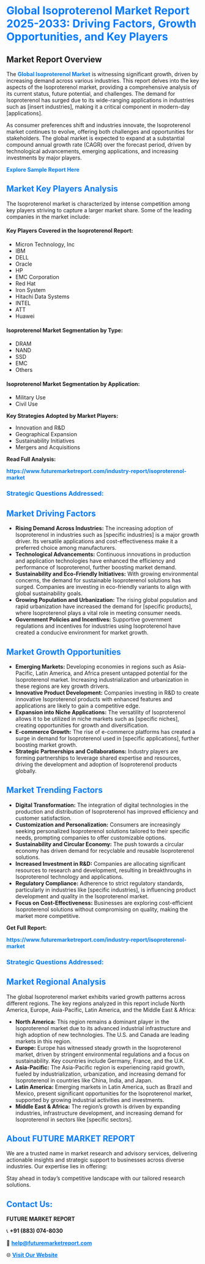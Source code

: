 <h1 style="color: #007BFF;">Global Isoproterenol Market Report 2025-2033: Driving Factors, Growth Opportunities, and Key Players</h1>

<section id="overview">
<h2>Market Report Overview</h2>
<p>The <a href="https://www.futuremarketreport.com/industry-report/isoproterenol-market" style="color: #007BFF; text-decoration: none;"><strong>Global Isoproterenol Market</strong></a> is witnessing significant growth, driven by increasing demand across various industries. This report delves into the key aspects of the Isoproterenol market, providing a comprehensive analysis of its current status, future potential, and challenges. The demand for Isoproterenol has surged due to its wide-ranging applications in industries such as [insert industries], making it a critical component in modern-day [applications].</p>
<p>As consumer preferences shift and industries innovate, the Isoproterenol market continues to evolve, offering both challenges and opportunities for stakeholders. The global market is expected to expand at a substantial compound annual growth rate (CAGR) over the forecast period, driven by technological advancements, emerging applications, and increasing investments by major players.</p>
</section>

<section id="overview">
<p><a href="https://www.futuremarketreport.com/request-sample/reportId=35304" style="color: #007BFF; text-decoration: none;"><strong>Explore Sample Report Here</strong></a></p>
</section>

<section id="key-players">
<h2 style="color: #007BFF;">Market Key Players Analysis</h2>
<p>The Isoproterenol market is characterized by intense competition among key players striving to capture a larger market share. Some of the leading companies in the market include:</p>
<h4>Key Players Covered in the Isoproterenol Report:</h4>
<ul><li>Micron Technology, Inc</li><li>IBM</li><li>DELL</li><li>Oracle</li><li>HP</li><li>EMC Corporation</li><li>Red Hat</li><li>Iron System</li><li>Hitachi Data Systems</li><li>INTEL</li><li>ATT</li><li>Huawei</li></ul>
<h4>Isoproterenol Market Segmentation by Type:</h4>
<ul><li>DRAM</li><li>NAND</li><li>SSD</li><li>EMC</li><li>Others</li></ul>

<h4>Isoproterenol Market Segmentation by Application:</h4>
<ul><li>Military Use</li><li>Civil Use</li></ul>
<p><strong>Key Strategies Adopted by Market Players:</strong></p>
<ul>
<li>Innovation and R&D</li>
<li>Geographical Expansion</li>
<li>Sustainability Initiatives</li>
<li>Mergers and Acquisitions</li>
</ul>
</section>

<section>
<p><strong>Read Full Analysis: </strong></p><a href="https://www.futuremarketreport.com/industry-report/isoproterenol-market" style="color: #007BFF; text-decoration: none;"><strong>https://www.futuremarketreport.com/industry-report/isoproterenol-market</strong></a>
<h3 style="color: #007BFF;">Strategic Questions Addressed:</h3>
</section>

<section id="driving-factors">
<h2 style="color: #007BFF;">Market Driving Factors</h2>
<ul>
<li><strong>Rising Demand Across Industries:</strong> The increasing adoption of Isoproterenol in industries such as [specific industries] is a major growth driver. Its versatile applications and cost-effectiveness make it a preferred choice among manufacturers.</li>
<li><strong>Technological Advancements:</strong> Continuous innovations in production and application technologies have enhanced the efficiency and performance of Isoproterenol, further boosting market demand.</li>
<li><strong>Sustainability and Eco-Friendly Initiatives:</strong> With growing environmental concerns, the demand for sustainable Isoproterenol solutions has surged. Companies are investing in eco-friendly variants to align with global sustainability goals.</li>
<li><strong>Growing Population and Urbanization:</strong> The rising global population and rapid urbanization have increased the demand for [specific products], where Isoproterenol plays a vital role in meeting consumer needs.</li>
<li><strong>Government Policies and Incentives:</strong> Supportive government regulations and incentives for industries using Isoproterenol have created a conducive environment for market growth.</li>
</ul>
</section>

<section id="growth-opportunities">
<h2 style="color: #007BFF;">Market Growth Opportunities</h2>
<ul>
<li><strong>Emerging Markets:</strong> Developing economies in regions such as Asia-Pacific, Latin America, and Africa present untapped potential for the Isoproterenol market. Increasing industrialization and urbanization in these regions are key growth drivers.</li>
<li><strong>Innovative Product Development:</strong> Companies investing in R&D to create innovative Isoproterenol products with enhanced features and applications are likely to gain a competitive edge.</li>
<li><strong>Expansion into Niche Applications:</strong> The versatility of Isoproterenol allows it to be utilized in niche markets such as [specific niches], creating opportunities for growth and diversification.</li>
<li><strong>E-commerce Growth:</strong> The rise of e-commerce platforms has created a surge in demand for Isoproterenol used in [specific applications], further boosting market growth.</li>
<li><strong>Strategic Partnerships and Collaborations:</strong> Industry players are forming partnerships to leverage shared expertise and resources, driving the development and adoption of Isoproterenol products globally.</li>
</ul>
</section>

<section id="trending-factors">
<h2 style="color: #007BFF;">Market Trending Factors</h2>
<ul>
<li><strong>Digital Transformation:</strong> The integration of digital technologies in the production and distribution of Isoproterenol has improved efficiency and customer satisfaction.</li>
<li><strong>Customization and Personalization:</strong> Consumers are increasingly seeking personalized Isoproterenol solutions tailored to their specific needs, prompting companies to offer customizable options.</li>
<li><strong>Sustainability and Circular Economy:</strong> The push towards a circular economy has driven demand for recyclable and reusable Isoproterenol solutions.</li>
<li><strong>Increased Investment in R&D:</strong> Companies are allocating significant resources to research and development, resulting in breakthroughs in Isoproterenol technology and applications.</li>
<li><strong>Regulatory Compliance:</strong> Adherence to strict regulatory standards, particularly in industries like [specific industries], is influencing product development and quality in the Isoproterenol market.</li>
<li><strong>Focus on Cost-Effectiveness:</strong> Businesses are exploring cost-efficient Isoproterenol solutions without compromising on quality, making the market more competitive.</li>
</ul>
</section>

<section>
<p><strong>Get Full Report: </strong></p><a href="https://www.futuremarketreport.com/industry-report/isoproterenol-market" style="color: #007BFF; text-decoration: none;"><strong>https://www.futuremarketreport.com/industry-report/isoproterenol-market</strong></a>
<h3 style="color: #007BFF;">Strategic Questions Addressed:</h3>
</section>


<section id="regional-analysis">
<h2 style="color: #007BFF;">Market Regional Analysis</h2>
<p>The global Isoproterenol market exhibits varied growth patterns across different regions. The key regions analyzed in this report include North America, Europe, Asia-Pacific, Latin America, and the Middle East & Africa:</p>
<ul>
<li><strong>North America:</strong> This region remains a dominant player in the Isoproterenol market due to its advanced industrial infrastructure and high adoption of new technologies. The U.S. and Canada are leading markets in this region.</li>
<li><strong>Europe:</strong> Europe has witnessed steady growth in the Isoproterenol market, driven by stringent environmental regulations and a focus on sustainability. Key countries include Germany, France, and the U.K.</li>
<li><strong>Asia-Pacific:</strong> The Asia-Pacific region is experiencing rapid growth, fueled by industrialization, urbanization, and increasing demand for Isoproterenol in countries like China, India, and Japan.</li>
<li><strong>Latin America:</strong> Emerging markets in Latin America, such as Brazil and Mexico, present significant opportunities for the Isoproterenol market, supported by growing industrial activities and investments.</li>
<li><strong>Middle East & Africa:</strong> The region’s growth is driven by expanding industries, infrastructure development, and increasing demand for Isoproterenol in sectors like [specific sectors].</li>
</ul>
</section>

<footer>
<h2 style="color: #007BFF;">About FUTURE MARKET REPORT</h2>
<p>We are a trusted name in market research and advisory services, delivering actionable insights and strategic support to businesses across diverse industries. Our expertise lies in offering:</p>

<p>Stay ahead in today’s competitive landscape with our tailored research solutions.</p>

<h2 style="color: #007BFF;">Contact Us:</h2>
<p><strong>FUTURE MARKET REPORT</strong></p>
<p>📞 <strong>+91 (883) 074-8030</strong></p>
<p>📧 <strong><a href="mailto:help@futuremarketreport.com" style="color: #007BFF;">help@futuremarketreport.com</a></strong></p>
<p>🌐 <strong><a href="https://www.futuremarketreport.com/" style="color: #007BFF;">Visit Our Website</a></strong></p>
</footer>
